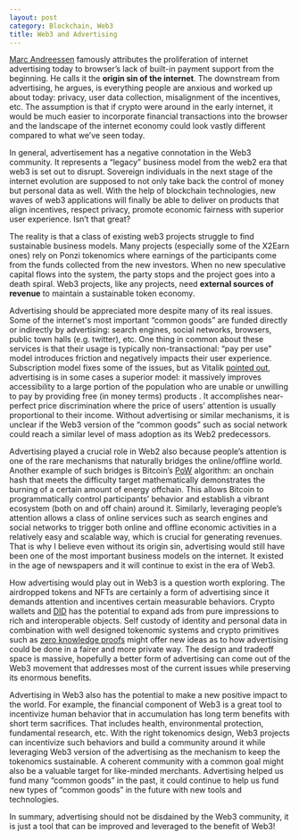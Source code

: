 ```yaml
---
layout: post
category: Blockchain, Web3
title: Web3 and Advertising
---
```


[Marc Andreessen](https://en.wikipedia.org/wiki/Marc_Andreessen)
famously attributes the proliferation of internet advertising today to
browser’s lack of built-in payment support from the beginning. He
calls it the **origin sin of the internet**. The downstream from
advertising, he argues, is everything people are anxious and worked up
about today: privacy, user data collection, misalignment of the
incentives, etc. The assumption is that if crypto were around in the
early internet, it would be much easier to incorporate financial
transactions into the browser and the landscape of the internet
economy could look vastly different compared to what we’ve seen today.

In general, advertisement has a negative connotation in the Web3
community. It represents a “legacy” business model from the web2 era
that web3 is set out to disrupt. Sovereign individuals in the next
stage of the internet evolution are supposed to not only take back the
control of money but personal data as well. With the help of
blockchain technologies, new waves of web3 applications will finally
be able to deliver on products that align incentives, respect privacy,
promote economic fairness with superior user experience. Isn’t that
great?

The reality is that a class of existing web3 projects struggle to find
sustainable business models. Many projects (especially some of the
X2Earn ones) rely on Ponzi tokenomics where earnings of the
participants come from the funds collected from the new
investors. When no new speculative capital flows into the system, the
party stops and the project goes into a death spiral. Web3 projects,
like any projects, need **external sources of revenue** to maintain a
sustainable token economy.

Advertising should be appreciated more despite many of its real
issues. Some of the internet's most important “common goods” are
funded directly or indirectly by advertising: search engines, social
networks, browsers, public town halls (e.g. twitter), etc. One thing
in common about these services is that their usage is typically
non-transactional: “pay per use” model introduces friction and
negatively impacts their user experience. Subscription model fixes
some of the issues, but as Vitalik [pointed
out](https://twitter.com/VitalikButerin/status/992068638982238208),
advertising is in some cases a superior model: it massively improves
accessibility to a large portion of the population who are unable or
unwilling to pay by providing free (in money terms) products . It
accomplishes near-perfect price discrimination where the price of
users’ attention is usually proportional to their income. Without
advertising or similar mechanisms, it is unclear if the Web3 version
of the “common goods” such as social network could reach a similar
level of mass adoption as its Web2 predecessors.

Advertising played a crucial role in Web2 also because people’s
attention is one of the rare mechanisms that naturally bridges the
online/offline world. Another example of such bridges is Bitcoin’s
[PoW](https://en.wikipedia.org/wiki/Proof_of_work) algorithm: an
onchain hash that meets the difficulty target mathematically
demonstrates the burning of a certain amount of energy offchain. This
allows Bitcoin to programmatically control participants’ behavior and
establish a vibrant ecosystem (both on and off chain) around
it. Similarly, leveraging people’s attention allows a class of online
services such as search engines and social networks to trigger both
online and offline economic activities in a relatively easy and
scalable way, which is crucial for generating revenues. That is why I
believe even without its origin sin, advertising would still have been
one of the most important business models on the internet. It existed
in the age of newspapers and it will continue to exist in the era of
Web3.

How advertising would play out in Web3 is a question worth
exploring. The airdropped tokens and NFTs are certainly a form of
advertising since it demands attention and incentives certain
measurable behaviors. Crypto wallets and
[DID](https://www.w3.org/TR/did-core/) has the potential to expand ads
from pure impressions to rich and interoperable objects. Self custody
of identity and personal data in combination with well designed
tokenomic systems and crypto primitives such as [zero knowledge
proofs](https://en.wikipedia.org/wiki/Zero-knowledge_proof) might
offer new ideas as to how advertising could be done in a fairer and
more private way. The design and tradeoff space is massive, hopefully
a better form of advertising can come out of the Web3 movement that
addresses most of the current issues while preserving its enormous
benefits.

Advertising in Web3 also has the potential to make a new positive
impact to the world. For example, the financial component of Web3 is a
great tool to incentivize human behavior that in accumulation has long
term benefits with short term sacrifices. That includes health,
environmental protection, fundamental research, etc. With the right
tokenomics design, Web3 projects can incentivize such behaviors and
build a community around it while leveraging Web3 version of the
advertising as the mechanism to keep the tokenomics sustainable. A
coherent community with a common goal might also be a valuable target
for like-minded merchants. Advertising helped us fund many “common
goods” in the past, it could continue to help us fund new types of
“common goods” in the future with new tools and technologies.

In summary, advertising should not be disdained by the Web3 community,
it is just a tool that can be improved and leveraged to the benefit of
Web3!

